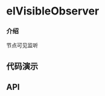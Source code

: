 # elVisibleObserver

### 介绍 
节点可见监听

## 代码演示
<CodeExample>
  <template #default>   

  ### 基础用法

  @[code{1-3} vue:no-line-numbers](../../\.vuepress/components/el-visible-observer.vue)

  @[code{5-16} vue:no-line-numbers](../../\.vuepress/components/el-visible-observer.vue)

  </template>
</CodeExample>

## API

<CodeExample>
  <template #default>   

  ### 参数

  | 参数   | 说明           | 类型                                         |
  | ------ | -------------- | -------------------------------------------- |
  | target | 需要监听的节点 | `HTMLElement`  |
  | cb | 可见时的回调，只会触发一次 | `():void`  |

  </template>
</CodeExample>